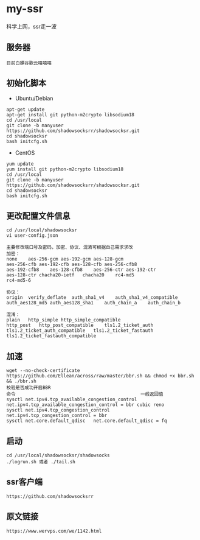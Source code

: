 # my-ssr
科学上网，ssr走一波

## 服务器
    目前白嫖谷歌云嘻嘻嘻
## 初始化脚本
* Ubuntu/Debian
````
apt-get update
apt-get install git python-m2crypto libsodium18
cd /usr/local
git clone -b manyuser https://github.com/shadowsocksrr/shadowsocksr.git
cd shadowsocksr
bash initcfg.sh
````
* CentOS
````
yum update
yum install git python-m2crypto libsodium18
cd /usr/local
git clone -b manyuser https://github.com/shadowsocksrr/shadowsocksr.git
cd shadowsocksr
bash initcfg.sh
````
## 更改配置文件信息
````
cd /usr/local/shadowsocksr
vi user-config.json
````
    主要修改端口号及密码，加密、协议、混淆可根据自己需求求改
    加密：
    none	aes-256-gcm	aes-192-gcm	aes-128-gcm
    aes-256-cfb	aes-192-cfb	aes-128-cfb	aes-256-cfb8
    aes-192-cfb8	aes-128-cfb8	aes-256-ctr	aes-192-ctr
    aes-128-ctr	chacha20-ietf	chacha20	rc4-md5
    rc4-md5-6
    
    协议：
    origin	verify_deflate	auth_sha1_v4	auth_sha1_v4_compatible
    auth_aes128_md5	auth_aes128_sha1	auth_chain_a	auth_chain_b
    
    混淆：
    plain	http_simple	http_simple_compatible
    http_post	http_post_compatible	tls1.2_ticket_auth
    tls1.2_ticket_auth_compatible	tls1.2_ticket_fastauth	tls1.2_ticket_fastauth_compatible
## 加速
    wget --no-check-certificate https://github.com/Ellean/across/raw/master/bbr.sh && chmod +x bbr.sh && ./bbr.sh
    校验是否成功开启BBR
    命令	                                            一般返回值
    sysctl net.ipv4.tcp_available_congestion_control	net.ipv4.tcp_available_congestion_control = bbr cubic reno
    sysctl net.ipv4.tcp_congestion_control	net.ipv4.tcp_congestion_control = bbr
    sysctl net.core.default_qdisc	net.core.default_qdisc = fq

## 启动
    cd /usr/local/shadowsocksr/shadowsocks
    ./logrun.sh 或者 ./tail.sh
    
## ssr客户端
    https://github.com/shadowsocksrr

## 原文链接
    https://www.wervps.com/we/1142.html
